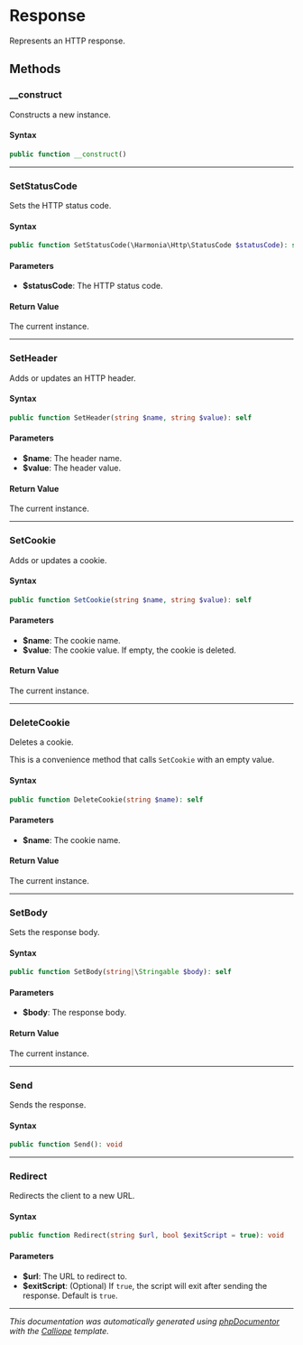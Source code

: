 # Response

Represents an HTTP response.

## Methods

### __construct

Constructs a new instance.

#### Syntax

```php
public function __construct()
```

---

### SetStatusCode

Sets the HTTP status code.

#### Syntax

```php
public function SetStatusCode(\Harmonia\Http\StatusCode $statusCode): self
```

#### Parameters

- **$statusCode**: The HTTP status code.

#### Return Value

The current instance.

---

### SetHeader

Adds or updates an HTTP header.

#### Syntax

```php
public function SetHeader(string $name, string $value): self
```

#### Parameters

- **$name**: The header name.
- **$value**: The header value.

#### Return Value

The current instance.

---

### SetCookie

Adds or updates a cookie.

#### Syntax

```php
public function SetCookie(string $name, string $value): self
```

#### Parameters

- **$name**: The cookie name.
- **$value**: The cookie value. If empty, the cookie is deleted.

#### Return Value

The current instance.

---

### DeleteCookie

Deletes a cookie.

This is a convenience method that calls `SetCookie` with an empty value.

#### Syntax

```php
public function DeleteCookie(string $name): self
```

#### Parameters

- **$name**: The cookie name.

#### Return Value

The current instance.

---

### SetBody

Sets the response body.

#### Syntax

```php
public function SetBody(string|\Stringable $body): self
```

#### Parameters

- **$body**: The response body.

#### Return Value

The current instance.

---

### Send

Sends the response.

#### Syntax

```php
public function Send(): void
```

---

### Redirect

Redirects the client to a new URL.

#### Syntax

```php
public function Redirect(string $url, bool $exitScript = true): void
```

#### Parameters

- **$url**: The URL to redirect to.
- **$exitScript**: (Optional) If `true`, the script will exit after sending the response. Default is `true`.

---

*This documentation was automatically generated using [phpDocumentor](http://www.phpdoc.org/) with the [Calliope](https://github.com/DaphneWebFramework/Calliope) template.*
